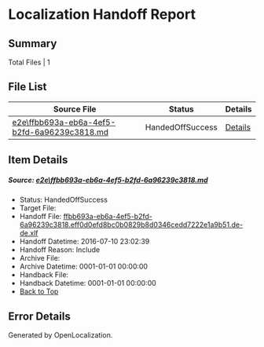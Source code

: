 # <a name='report-top'></a> Localization Handoff Report

## Summary
 Total Files | 1

## File List
 Source File | Status | Details 
 ----------- | ------ | ------- 
 [e2e\ffbb693a-eb6a-4ef5-b2fd-6a96239c3818.md](https://github.com/OpenLocalizationTestOrg/oltest/blob/c72727eea821c2fa262439ad8ddf60d4eb9ba2f8/e2e/ffbb693a-eb6a-4ef5-b2fd-6a96239c3818.md) | HandedOffSuccess | [Details](#40947328fedfcbc9bd1b4f65bf5d682d118a7b961)

## Item Details
##### <a name='40947328fedfcbc9bd1b4f65bf5d682d118a7b961'></a> Source: [e2e\ffbb693a-eb6a-4ef5-b2fd-6a96239c3818.md](https://github.com/OpenLocalizationTestOrg/oltest/blob/c72727eea821c2fa262439ad8ddf60d4eb9ba2f8/e2e/ffbb693a-eb6a-4ef5-b2fd-6a96239c3818.md)
* Status: HandedOffSuccess
* Target File: 
* Handoff File: [ffbb693a-eb6a-4ef5-b2fd-6a96239c3818.eff0d0efd8bc0b0829b8d0346cedd7222e1a9b51.de-de.xlf](https://github.com/OpenLocalizationTestOrg/olhandoff-e2e/blob/101ab477f54a41c44fe668d4767ac8eaacb4218e/ol-handoff/OpenLocalizationTestOrg/oltest-dede-fly/ci/ht/ffbb693a-eb6a-4ef5-b2fd-6a96239c3818.eff0d0efd8bc0b0829b8d0346cedd7222e1a9b51.de-de.xlf)
* Handoff Datetime: 2016-07-10 23:02:39
* Handoff Reason: Include
* Archive File: 
* Archive Datetime: 0001-01-01 00:00:00
* Handback File: 
* Handback Datetime: 0001-01-01 00:00:00
* [Back to Top](#report-top)


## Error Details

Generated by OpenLocalization.
